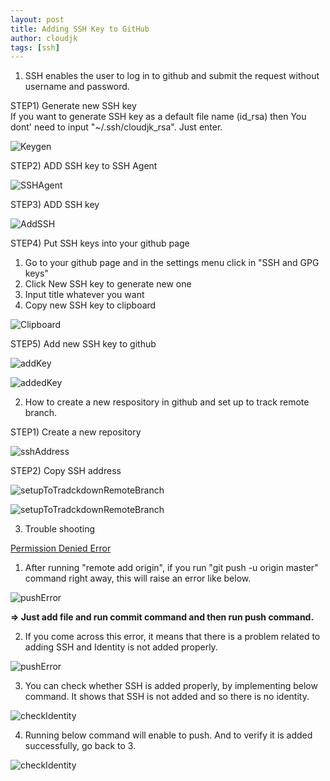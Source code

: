 ```yaml
---
layout: post
title: Adding SSH Key to GitHub
author: cloudjk
tags: [ssh]
---
```

1. SSH enables the user to log in to github and submit the request without username and password.  

STEP1) Generate new SSH key  
If you want to generate SSH key as a default file name (id_rsa) then You dont' need to input "~/.ssh/cloudjk_rsa". Just enter.

![Keygen](/assets/img/posts/keygen.png)

STEP2) ADD SSH key to SSH Agent

![SSHAgent](/assets/img/posts/ssh-agent.png)

STEP3) ADD SSH key

![AddSSH](/assets/img/posts/ssh-add.png)

STEP4) Put SSH keys into your github page  

1) Go to your github page and in the settings menu click in "SSH and GPG keys"  
2) Click New SSH key to generate new one  
3) Input title whatever you want  
4) Copy new SSH key to clipboard  

![Clipboard](/assets/img/posts/copy-to-clipboard.png)

STEP5) Add new SSH key to github

![addKey](/assets/img/posts/add-key-to-github.png)

![addedKey](/assets/img/posts/added-key.png)

2. How to create a new respository in github and set up to track remote branch.

STEP1) Create a new repository

![sshAddress](/assets/img/posts/ssh-address.png)

STEP2) Copy SSH address

![setupToTradckdownRemoteBranch](/assets/img/posts/setup-to-track-remote-branch.png)

![setupToTradckdownRemoteBranch](/assets/img/posts/track-remote-branch.png)

3. Trouble shooting

<a href="https://help.github.com/en/github/authenticating-to-github/error-permission-denied-publickey">Permission Denied Error</a>

1) After running "remote add origin", if you run "git push -u origin master" command right away, this will raise an error like below.

![pushError](/assets/img/posts/push-error.png)

**=> Just add file and run commit command and then run push command.**

2) If you come across this error, it means that there is a problem related to adding SSH and Identity is not added properly.

![pushError](/assets/img/posts/permission-denied.png)

3) You can check whether SSH is added properly, by implementing below command. It shows that SSH is not added and so there is no identity.

![checkIdentity](/assets/img/posts/check-identity.png)

4) Running below command will enable to push. And to verify it is added successfully, go back to 3.

![checkIdentity](/assets/img/posts/add-ssh.png)
